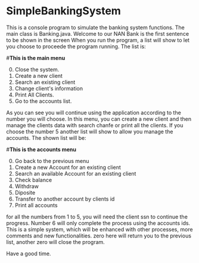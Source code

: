 # SimpleBankingSystem
This is a console program to simulate the banking system functions. The main class is Banking.java. 
Welcome to our NAN Bank is the first sentence to be shown in the screen
When you run the program, a list will show to let you choose to proceede the program running. The list is:

#****This is the main menu****

0. Close the system.
1. Create a new client
2. Search an existing client
3. Change client's information
4. Print All Clients.
5. Go to the accounts list.
 

As you can see you will continue using the application according to the number you will choose. In this menu, you can create a new client and then manage the clients data with search chanfe or print all the clients.
If you choose the number 5 another list will show to allow you manage the accounts. The shown list will be:

#****This is the accounts menu****

0. Go back to the previous menu
1. Create a new Account for an existing client
2. Search an available Account for an existing client
3. Check balance
4. Withdraw
5. Diposite
6. Transfer to another account by clients id
7. Print all accounts

for all the numbers from 1 to 5, you will need the client ssn to continue the progress. Number 6 will only complete the process using the accounts ids. 
This is a simple system, which will be enhanced with other processes, more comments and new functionalities. 
zero here will return you to the previous list, another zero will close the program.

Have a good time. 
